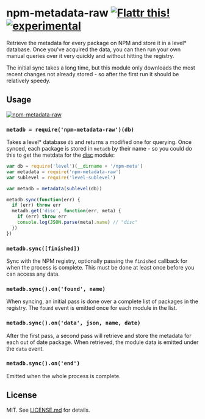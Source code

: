 # npm-metadata-raw [![Flattr this!](https://api.flattr.com/button/flattr-badge-large.png)](https://flattr.com/submit/auto?user_id=hughskennedy&url=http://github.com/hughsk/npm-metadata-raw&title=npm-metadata-raw&description=hughsk/npm-metadata-raw%20on%20GitHub&language=en_GB&tags=flattr,github,javascript&category=software)[![experimental](http://hughsk.github.io/stability-badges/dist/experimental.svg)](http://github.com/hughsk/stability-badges) #

Retrieve the metadata for every package on NPM and store it in a level*
database. Once you've acquired the data, you can then run your own manual
queries over it very quickly and without hitting the registry.

The initial sync takes a long time, but this module only downloads the most
recent changes not already stored - so after the first run it should be
relatively speedy.

## Usage ##

[![npm-metadata-raw](https://nodei.co/npm/npm-metadata-raw.png?mini=true)](https://nodei.co/npm/npm-metadata-raw)

### `metadb = require('npm-metadata-raw')(db)` ###

Takes a level* database `db` and returns a modified one for querying. Once
synced, each package is stored in `metadb` by their name - so you could do
this to get the metdata for the [disc](http://github.com/hughsk/disc) module:

``` javascript
var db = require('level')(__dirname + '/npm-meta')
var metadata = require('npm-metadata-raw')
var sublevel = require('level-sublevel')

var metadb = metadata(sublevel(db))

metadb.sync(function(err) {
  if (err) throw err
  metadb.get('disc', function(err, meta) {
    if (err) throw err
    console.log(JSON.parse(meta).name) // "disc"
  })
})
```

### `metadb.sync([finished])` ###

Sync with the NPM registry, optionally passing the `finished` callback for when
the process is complete. This must be done at least once before you can access
any data.

### `metadb.sync().on('found', name)` ###

When syncing, an initial pass is done over a complete list of packages in the
registry. The `found` event is emitted once for each module in the list.

### `metadb.sync().on('data', json, name, date)` ###

After the first pass, a second pass will retrieve and store the metadata for
each out of date package. When retrieved, the module data is emitted under
the `data` event.

### `metadb.sync().on('end')` ###

Emitted when the whole process is complete.

## License ##

MIT. See [LICENSE.md](http://github.com/hughsk/npm-metadata-raw/blob/master/LICENSE.md) for details.
